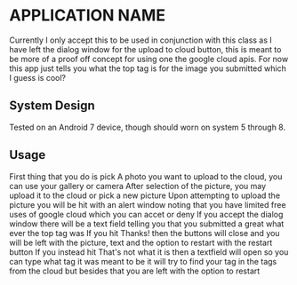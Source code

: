 # APPLICATION NAME
Currently I only accept this to be used in conjunction with this class as I have left the dialog window for the upload to cloud button, this is meant to be more of a proof off concept for using one the google cloud apis. For now this app just tells you what the top tag is for the image you submitted which I guess is cool?

## System Design 
Tested on an Android 7 device, though should worn on system 5 through 8.

## Usage
First thing that you do is pick A photo you want to upload to the cloud, you can use your gallery or camera
After selection of the picture, you may upload it to the cloud or pick a new picture
	Upon attempting to upload the picture you will be hit with an alert window noting that you have limited free uses of google cloud which you can accet or deny
If you accept the dialog window there will be a text field telling you that you submitted a great what ever the top tag was
	If you hit Thanks! then the buttons will close and you will be left with the picture, text and the option to restart with the restart button
	If you instead hit That's not what it is then a textfield will open so you can type what tag it was meant to be
		it will try to find your tag in the tags from the cloud but besides that you are left with the option to restart

